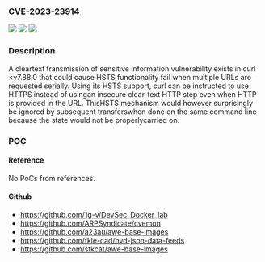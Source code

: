 ### [CVE-2023-23914](https://cve.mitre.org/cgi-bin/cvename.cgi?name=CVE-2023-23914)
![](https://img.shields.io/static/v1?label=Product&message=https%3A%2F%2Fgithub.com%2Fcurl%2Fcurl&color=blue)
![](https://img.shields.io/static/v1?label=Version&message=n%2Fa&color=blue)
![](https://img.shields.io/static/v1?label=Vulnerability&message=Cleartext%20Transmission%20of%20Sensitive%20Information%20(CWE-319)&color=brighgreen)

### Description

A cleartext transmission of sensitive information vulnerability exists in curl <v7.88.0 that could cause HSTS functionality fail when multiple URLs are requested serially. Using its HSTS support, curl can be instructed to use HTTPS instead of usingan insecure clear-text HTTP step even when HTTP is provided in the URL. ThisHSTS mechanism would however surprisingly be ignored by subsequent transferswhen done on the same command line because the state would not be properlycarried on.

### POC

#### Reference
No PoCs from references.

#### Github
- https://github.com/1g-v/DevSec_Docker_lab
- https://github.com/ARPSyndicate/cvemon
- https://github.com/a23au/awe-base-images
- https://github.com/fkie-cad/nvd-json-data-feeds
- https://github.com/stkcat/awe-base-images

